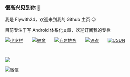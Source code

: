 ### 很高兴见到你 👋


我是 Flywith24，欢迎来到我的 Github 主页 😉



目前专注于写 Android 体系化文章，欢迎订阅我的专栏


[![小专栏](https://cdn.jsdelivr.net/gh/Flywith24/Album/img/20201216150338.png)](https://xiaozhuanlan.com/detail)&emsp;&emsp;[![掘金](https://cdn.jsdelivr.net/gh/Flywith24/Album/img/20201216150413.png)](https://juejin.cn/user/219558054476792/posts)&emsp;&emsp;[![自建博客](https://cdn.jsdelivr.net/gh/Flywith24/Album/img/20201216151326.png)](https://flywith24.gitee.io)&emsp;&emsp;[![语雀](https://cdn.jsdelivr.net/gh/Flywith24/Album/img/20201216150234.png)](https://www.yuque.com/flywith24)&emsp;&emsp;[![CSDN](https://cdn.jsdelivr.net/gh/Flywith24/Album/img/20201216150204.png)](https://blog.csdn.net/fly_with_24)

<br/>

![](https://github-readme-stats.vercel.app/api?username=Flywith24&count_private=true&show_icons=true&hide=prs&hide_title=true")

![微信](https://cdn.jsdelivr.net/gh/Flywith24/Album/img/20201216152154.png)


